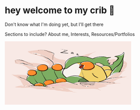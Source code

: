 # hey welcome to my crib 🍼

Don't know what I'm doing yet, but I'll get there

Sections to include? About me, Interests, Resources/Portfolios


<!---
sewadddler/sewadddler is a ✨ special ✨ repository because its `README.md` (this file) appears on your GitHub profile.
You can click the Preview link to take a look at your changes.
--->


<img src="sleepwaddle.png" data-canonical-src="https://gyazo.com/eb5c5741b6a9a16c692170a41a49c858.png" width="400" height="200" />
